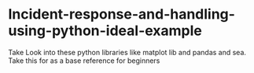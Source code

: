 # Incident-response-and-handling-using-python-ideal-example
Take Look into these python libraries like matplot lib and pandas and sea. Take this for as a base reference for beginners
